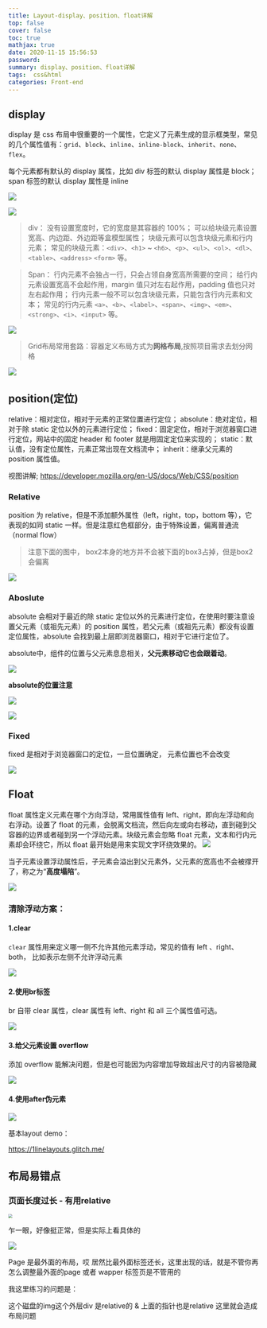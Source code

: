 ```yaml
---
title: Layout-display、position、float详解
top: false
cover: false
toc: true
mathjax: true
date: 2020-11-15 15:56:53
password:
summary: display、position、float详解
tags:  css&html
categories: Front-end
---
```


## display

display 是 css 布局中很重要的一个属性，它定义了元素生成的显示框类型，常见的几个属性值有：`grid`、`block`、`inline`、`inline-block`、`inherit`、`none`、`flex`。

每个元素都有默认的 display 属性，比如 div 标签的默认 display 属性是 block；span 标签的默认 display 属性是 inline

![](Layout-display、position、float详解/1605427234056.png)

![](Layout-display、position、float详解/1605427256394.png)

> div：
>  没有设置宽度时，它的宽度是其容器的 100%；
>  可以给块级元素设置宽高、内边距、外边距等盒模型属性；
>  块级元素可以包含块级元素和行内元素；
>  常见的块级元素：`<div>`、`<h1>` ~ `<h6>`、`<p>`、`<ul>`、`<ol>`、`<dl>`、`<table>`、`<address>` `<form>` 等。

> Span：
>  行内元素不会独占一行，只会占领自身宽高所需要的空间；
>  给行内元素设置宽高不会起作用，margin 值只对左右起作用，padding 值也只对左右起作用；
>  行内元素一般不可以包含块级元素，只能包含行内元素和文本；
>  常见的行内元素 `<a>`、`<b>`、`<label>`、`<span>`、`<img>`、`<em>`、`<strong>`、`<i>`、`<input>` 等。

![](Layout-display、position、float详解/1605427342046.png)

> Grid布局常用套路：容器定义布局方式为**网格布局**,按照项目需求去划分网格

![](Layout-display、position、float详解/1605545544893.png)



## position(定位)

 relative：相对定位，相对于元素的正常位置进行定位；
		absolute：绝对定位，相对于除 static 定位以外的元素进行定位；
		fixed：固定定位，相对于浏览器窗口进行定位，网站中的固定 		header 和 footer 就是用固定定位来实现的；
		static：默认值，没有定位属性，元素正常出现在文档流中；
		inherit：继承父元素的 position 属性值。 

视图讲解; https://developer.mozilla.org/en-US/docs/Web/CSS/position

### Relative

 position 为 relative，但是不添加额外属性（left，right，top，bottom 等），它表现的如同 static 一样。但是注意红色框部分，由于特殊设置，偏离普通流（normal flow）

> 注意下面的图中， box2本身的地方并不会被下面的box3占掉，但是box2会偏离

![](Layout-display、position、float详解/1605427536435.png)

### Aboslute

absolute 会相对于最近的除 static 定位以外的元素进行定位，在使用时要注意设置父元素（或祖先元素）的 position 属性，若父元素（或祖先元素）都没有设置定位属性，absolute 会找到最上层即浏览器窗口，相对于它进行定位了。

absolute中，组件的位置与父元素息息相关，**父元素移动它也会跟着动**。

![](Layout-display、position、float详解/1605427666542.png)



**absolute的位置注意**

![](Layout-display、position、float详解/1607008433761.png)

![](Layout-display、position、float详解/1607008454537.png)

### Fixed

fixed 是相对于浏览器窗口的定位，一旦位置确定， 元素位置也不会改变

![](Layout-display、position、float详解/1605427716715.png)

## Float

float 属性定义元素在哪个方向浮动，常用属性值有 left、right，即向左浮动和向右浮动。设置了 float 的元素，会脱离文档流，然后向左或向右移动，直到碰到父容器的边界或者碰到另一个浮动元素。块级元素会忽略 float 元素，文本和行内元素却会环绕它，所以 float 最开始是用来实现文字环绕效果的。
 ![](Layout-display、position、float详解/1605427819727.png)

当子元素设置浮动属性后，子元素会溢出到父元素外，父元素的宽高也不会被撑开了，称之为“**高度塌陷**”。

![](Layout-display、position、float详解/1605427936251.png)

### 清除浮动方案：

#### 1.clear

`clear` 属性用来定义哪一侧不允许其他元素浮动，常见的值有 left 、right、both， 比如表示左侧不允许浮动元素

![](Layout-display、position、float详解/1605429217135.png)

#### 2.使用br标签

br 自带 clear 属性，clear 属性有 left、right 和 all 三个属性值可选。

![](Layout-display、position、float详解/1605429316799.png)

#### 3.给父元素设置 overflow

添加 overflow 能解决问题，但是也可能因为内容增加导致超出尺寸的内容被隐藏

![](Layout-display、position、float详解/1605429394038.png)

#### 4.使用after伪元素

![](Layout-display、position、float详解/1605429444021.png)



基本layout demo：

https://1linelayouts.glitch.me/

## 布局易错点

### 页面长度过长 - 有用relative

<img src="Layout-display、position、float详解/image-20210127141058666.png" style="zoom:50%;" />

乍一眼，好像挺正常，但是实际上看具体的

![](Layout-display、position、float详解/image-20210127141159384.png)

Page 是最外面的布局，哎 居然比最外面标签还长，这里出现的话，就是不管你再怎么调整最外面的page 或者 wapper 标签页是不管用的

我这里练习的问题是： 

这个磁盘的img这个外层div 是relative的  & 上面的指针也是relative 这里就会造成布局问题
